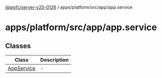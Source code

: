 [@aiofc/server-v20-0126](../../../../../index.md) / apps/platform/src/app/app.service

# apps/platform/src/app/app.service

## Classes

| Class | Description |
| ------ | ------ |
| [AppService](classes/AppService.md) | - |
